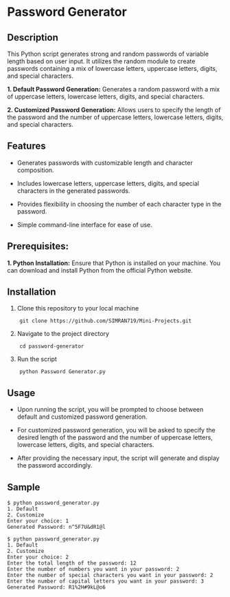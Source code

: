 # Password Generator

## Description
This Python script generates strong and random passwords of variable length based on user input. It utilizes the random module to create passwords containing a mix of lowercase letters, uppercase letters, digits, and special characters.


**1. Default Password Generation:** Generates a random password with a mix of uppercase letters, lowercase letters, digits, and special characters.

**2. Customized Password Generation:** Allows users to specify the length of the password and the number of uppercase letters, lowercase letters, digits, and special characters.


## Features

* Generates passwords with customizable length and character composition.

* Includes lowercase letters, uppercase letters, digits, and special characters in the generated passwords.

* Provides flexibility in choosing the number of each character type in the password.

* Simple command-line interface for ease of use.


## Prerequisites:

**1. Python Installation:** Ensure that Python is installed on your machine. You can download and install Python from the official Python website.

## Installation

1. Clone this repository to your local machine

```
    git clone https://github.com/SIMRAN719/Mini-Projects.git
```

2. Navigate to the project directory

```
    cd password-generator
```

3. Run the script

```
    python Password Generator.py
```

## Usage

* Upon running the script, you will be prompted to choose between default and customized password generation.

* For customized password generation, you will be asked to specify the desired length of the password and the number of uppercase letters, lowercase letters, digits, and special characters.

* After providing the necessary input, the script will generate and display the password accordingly.


## Sample

```
$ python password_generator.py
1. Default
2. Customize
Enter your choice: 1
Generated Password: n^5F7U&dR1@l

$ python password_generator.py
1. Default
2. Customize
Enter your choice: 2
Enter the total length of the password: 12
Enter the number of numbers you want in your password: 2
Enter the number of special characters you want in your password: 2
Enter the number of capital letters you want in your password: 3
Generated Password: R1%2H#9kL@o6
```